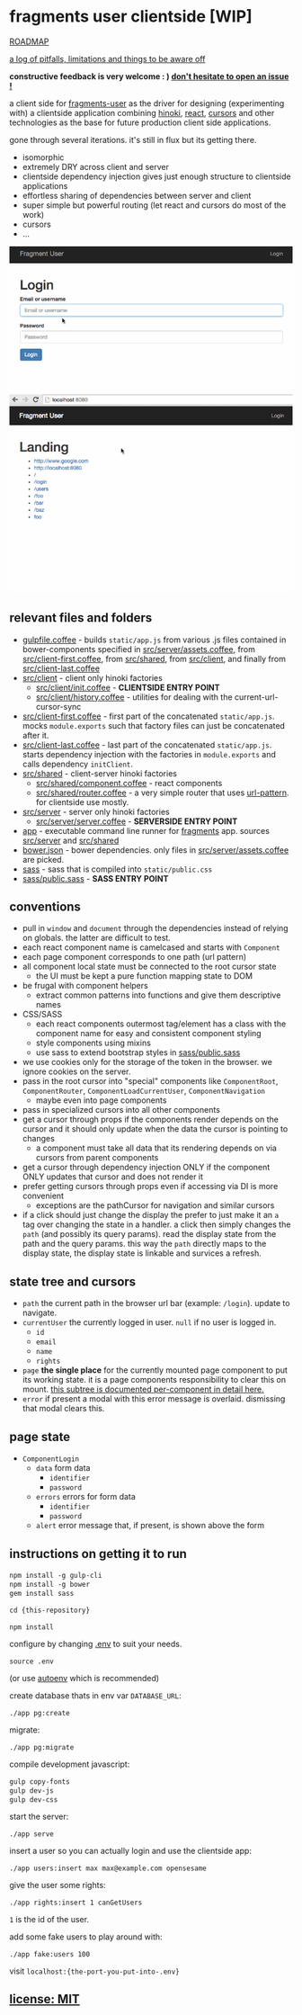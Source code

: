 # fragments user clientside \[WIP\]

[ROADMAP](https://github.com/snd/fragments-user-clientside/issues/1)

[a log of pitfalls, limitations and things to be aware off](log.md)

**constructive feedback is very welcome : ) [don't hesitate to open an issue !](https://github.com/snd/fragments-user-clientside/issues/new)**

a client side for [fragments-user](https://github.com/snd/fragments-user)
as the driver for designing (experimenting with)
a clientside application combining
[hinoki](https://github.com/snd/hinoki),
[react](http://facebook.github.io/react/),
[cursors](https://github.com/caseywebdev/cursors)
and other technologies
as the base for future production client side applications.

gone through several iterations. it's still in flux but its getting there.

- isomorphic
- extremely DRY across client and server
- clientside dependency injection gives just enough structure to clientside applications
- effortless sharing of dependencies between server and client
- super simple but powerful routing (let react and cursors do most of the work)
- cursors
- ...

![login](gif/login.gif)
![tour](gif/tour.gif)

## relevant files and folders

- [gulpfile.coffee](gulpfile.coffee) - builds `static/app.js`
  from various .js files contained in bower-components specified in [src/server/assets.coffee](src/server/assets.coffee),
  from [src/client-first.coffee](src/client-first.coffee),
  from [src/shared](src/shared),
  from [src/client](src/client),
  and finally from [src/client-last.coffee](src/client-last.coffee)
- [src/client](src/client) - client only hinoki factories
  - [src/client/init.coffee](src/client/init.coffee) - **CLIENTSIDE ENTRY POINT**
  - [src/client/history.coffee](src/client/history.coffee) - utilities for dealing with the current-url-cursor-sync
- [src/client-first.coffee](src/client-first.coffee) - first part of the concatenated `static/app.js`. mocks `module.exports` such that factory files can just be concatenated after it.
- [src/client-last.coffee](src/client-last.coffee) - last part of the concatenated `static/app.js`. starts dependency injection with the factories in `module.exports` and calls dependency `initClient`.
- [src/shared](src/shared) - client-server hinoki factories
  - [src/shared/component.coffee](src/shared/component.coffee) - react components
  - [src/shared/router.coffee](src/shared/router.coffee) - a very simple router that uses [url-pattern](https://github.com/snd/url-pattern). for clientside use mostly.
- [src/server](src/server) - server only hinoki factories
  - [src/server/server.coffee](src/server/server.coffee) - **SERVERSIDE ENTRY POINT**
- [app](app) - executable command line runner for [fragments](https://github.com/snd/fragments) app. sources [src/server](src/server) and [src/shared](src/shared)
- [bower.json](bower.json) - bower dependencies. only files in
  [src/server/assets.coffee](src/server/assets.coffee) are picked.
- [sass](sass) - sass that is compiled into `static/public.css`
- [sass/public.sass](sass/public.sass) - **SASS ENTRY POINT**

## conventions

- pull in `window` and  `document` through the dependencies instead of relying on globals. the latter are difficult to test.
- each react component name is camelcased and starts with `Component`
- each page component corresponds to one path (url pattern)
- all component local state must be connected to the root cursor state
  - the UI must be kept a pure function mapping state to DOM
- be frugal with component helpers
  - extract common patterns into functions and give them descriptive names
- CSS/SASS
  - each react components outermost tag/element has a class with the component name for easy and consistent component styling
  - style components using mixins
  - use sass to extend bootstrap styles in [sass/public.sass](sass/public.sass)
- we use cookies only for the storage of the token in the browser.
  we ignore cookies on the server.
- pass in the root cursor into "special" components like `ComponentRoot`,
  `ComponentRouter`, `ComponentLoadCurrentUser`, `ComponentNavigation`
    - maybe even into page components
- pass in specialized cursors into all other components
- get a cursor through props if the components render depends on the cursor 
  and it should only update when the data the cursor is pointing to changes
  - a component must take all data that its rendering depends on via cursors
    from parent components
- get a cursor through dependency injection ONLY if the component ONLY updates that cursor and does not render it
- prefer getting cursors through props even if accessing via DI is more convenient
  - exceptions are the pathCursor for navigation and similar cursors
- if a click should just change the display the prefer to just
  make it an `a` tag over changing the state in a handler.
  a click then simply changes the `path` (and possibly its query params).
  read the display state from the path and the query params.
  this way the `path` directly maps to the display state,
  the display state is linkable and survices a refresh.

## state tree and cursors

- `path` the current path in the browser url bar (example: `/login`).
  update to navigate.
- `currentUser` the currently logged in user. `null` if no user is logged in.
  - `id`
  - `email`
  - `name`
  - `rights`
- `page` **the single place** for the currently mounted page component to put its working state.
  it is a page components responsibility to clear this on mount.
  [this subtree is documented per-component in detail here.](#page-state)
- `error` if present a modal with this error message is overlaid.
  dismissing that modal clears this.

## page state

- `ComponentLogin`
  - `data` form data
    - `identifier`
    - `password`
  - `errors` errors for form data
    - `identifier`
    - `password`
  - `alert` error message that, if present, is shown above the form

## instructions on getting it to run

```
npm install -g gulp-cli
npm install -g bower
gem install sass
```

```
cd {this-repository}
```

```
npm install
```

configure by changing [.env](.env) to suit your needs.

```
source .env
```
(or use [autoenv](https://github.com/kennethreitz/autoenv) which is recommended)

create database thats in env var `DATABASE_URL`:
```
./app pg:create
```

migrate:
```
./app pg:migrate
```

compile development javascript:
```
gulp copy-fonts
gulp dev-js
gulp dev-css
```

start the server:
```
./app serve
```

insert a user so you can actually login and use the clientside app:
```
./app users:insert max max@example.com opensesame
```

give the user some rights:
```
./app rights:insert 1 canGetUsers
```
`1` is the id of the user.

add some fake users to play around with:
```
./app fake:users 100
```

visit `localhost:{the-port-you-put-into-.env}`

## [license: MIT](LICENSE)
